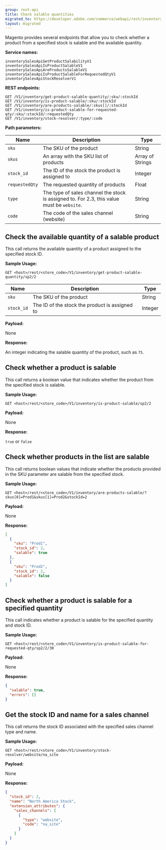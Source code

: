 ```yaml
---
group: rest-api
title: Check salable quantities
migrated_to: https://developer.adobe.com/commerce/webapi/rest/inventory/check-salable-quantity/
layout: migrated
---
```


Magento provides several endpoints that allow you to check whether a product from a specified stock is salable and the available quantity.

**Service names:**

```http
inventorySalesApiGetProductSalabilityV1
inventorySalesApiIsProductSalableV1
inventorySalesApiAreProductsSalableV1
inventorySalesApiIsProductSalableForRequestedQtyV1
inventorySalesApiStockResolverV1
```

**REST endpoints:**

```http
GET /V1/inventory/get-product-salable-quantity/:sku/:stockId
GET /V1/inventory/is-product-salable/:sku/:stockId
GET /V1/inventory/are-products-salable/:skus[]/:stockId
GET /V1/inventory/is-product-salable-for-requested-qty/:sku/:stockId/:requestedQty
GET /V1/inventory/stock-resolver/:type/:code
```

**Path parameters:**

Name | Description                                                                            | Type
--- |----------------------------------------------------------------------------------------| ---
`sku` | The SKU of the product                                                                 | String
`skus` | An array with the SKU list of products                                                 | Array of Strings
`stock_id` | The ID of the stock the product is assigned to                                         | Integer
`requestedQty` | The requested quantity of products                                                     | Float
`type` | The type of sales channel the stock is assigned to. For 2.3, this value must be `website`. | String
`code` | The code of the sales channel (website)                                                | String

## Check the available quantity of a salable product

This call returns the available quantity of a product assigned to the specified stock ID.

**Sample Usage:**

`GET <host>/rest/<store_code>/V1/inventory/get-product-salable-quantity/sp2/2`

Name | Description | Type
--- | --- | ---
`sku` | The SKU of the product | String
`stock_id` | The ID of the stock the product is assigned to | Integer

**Payload:**

None

**Response:**

An integer indicating the salable quantity of the product, such as `75`.

## Check whether a product is salable

This call returns a boolean value that indicates whether the product from the specified stock is salable.

**Sample Usage:**

`GET <host>/rest/<store_code>/V1/inventory/is-product-salable/sp2/2`

**Payload:**

None

**Response:**

`true` or `false`

## Check whether products in the list are salable

This call returns boolean values that indicate whether the products provided in the SKU parameter are salable from the specified stock.

**Sample Usage:**

`GET <host>/rest/<store_code>/V1/inventory/are-products-salable/?skus[0]=Prod1&skus[1]=Prod2&stockId=2`

**Payload:**

None

**Response:**

```json
[
  {
    "sku": "Prod1",
    "stock_id": 2,
    "salable": true
  },
  {
    "sku": "Prod2",
    "stock_id": 2,
    "salable": false
  }
]
```

## Check whether a product is salable for a specified quantity

This call indicates whether a product is salable for the specified quantity and stock ID.

**Sample Usage:**

`GET <host>/rest/<store_code>/V1/inventory/is-product-salable-for-requested-qty/sp2/2/30`

**Payload:**

None

**Response:**

```json
{
  "salable": true,
  "errors": []
}
```

## Get the stock ID and name for a sales channel

This call returns the stock ID associated with the specified sales channel type and name.

**Sample Usage:**

`GET <host>/rest/<store_code>/V1/inventory/stock-resolver/website/na_site`

**Payload:**

None

**Response:**

```json
{
  "stock_id": 2,
  "name": "North America Stock",
  "extension_attributes": {
    "sales_channels": [
      {
        "type": "website",
        "code": "na_site"
      }
    ]
  }
}
```

